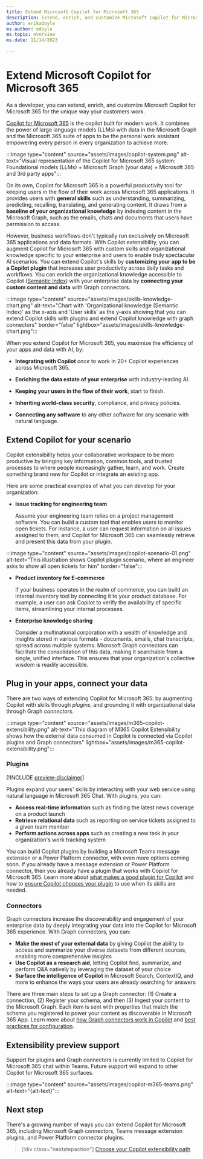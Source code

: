 ```yaml
---
title: Extend Microsoft Copilot for Microsoft 365
description: Extend, enrich, and customize Microsoft Copilot for Microsoft 365 with external services, apps, and data
author: erikadoyle
ms.author: edoyle
ms.topic: overview
ms.date: 11/14/2023

---
```


# Extend Microsoft Copilot for Microsoft 365

As a developer, you can extend, enrich, and customize Microsoft Copilot for Microsoft 365 for the unique way your customers work.

[Copilot for Microsoft 365](/microsoft-365-copilot/microsoft-365-copilot-overview) is the copilot built for modern work. It combines the power of large language models (LLMs) with data in the Microsoft Graph and the Microsoft 365 suite of apps to be the personal work assistant empowering every person in every organization to achieve more.

:::image type="content" source="assets/images/copilot-system.png" alt-text="Visual representation of the Copilot for Microsoft 365 system: Foundational models (LLMs) + Microsoft Graph (your data) + Microsoft 365 and 3rd party apps":::

On its own, Copilot for Microsoft 365 is a powerful productivity tool for keeping users in the flow of their work across Microsoft 365 applications. It provides users with **general skills** such as understanding, summarizing, predicting, recalling, translating, and generating content. It draws from a **baseline of your organizational knowledge** by indexing content in the Microsoft Graph, such as the emails, chats and documents that users have permission to access.

However, business workflows don't typically run exclusively on Microsoft 365 applications and data formats. With Copilot extensibility, you can augment Copilot for Microsoft 365 with custom skills and organizational knowledge specific to your enterprise and users to enable truly spectacular AI scenarios. You can extend  Copilot's skills by **customizing your app to be a Copilot plugin** that increases user productivity across daily tasks and workflows. You can enrich the organizational knowledge accessible to Copilot ([Semantic Index](/microsoft-365-copilot/microsoft-365-copilot-overview#semantic-index)) with your enterprise data by **connecting your custom content and data** with Graph connectors.

:::image type="content" source="assets/images/skills-knowledge-chart.png" alt-text="Chart with 'Organizational knowledge (Semantic Index)' as the x-axis and 'User skills' as the y-axis showing that you can extend Copilot skills with plugins and extend Copilot knowledge with graph connectors" border="false" lightbox="assets/images/skills-knowledge-chart.png":::

When you extend Copilot for Microsoft 365, you maximize the efficiency of your apps and data with AI, by:

- **Integrating with Copilot** *once* to work in 20+ Copilot experiences across Microsoft 365.

- **Enriching the data estate of your enterprise** with industry-leading AI.

- **Keeping your users in the flow of their work**, start to finish.

- **Inheriting world-class security**, compliance, and privacy policies.

- **Connecting any software** to any other software for any scenario with natural language.

## Extend Copilot for your scenario

Copilot extensibility helps your collaborative workspace to be more productive by bringing key information, common tools, and trusted processes to where people increasingly gather, learn, and work. Create something brand new for Copilot or integrate an existing app.

Here are some practical examples of what you can develop for your organization:

- **Issue tracking for engineering team**

    Assume your engineering team relies on a project management software. You can build a custom tool that enables users to monitor open tickets. For instance, a user can request information on all issues assigned to them, and Copilot for Microsoft 365 can seamlessly retrieve and present this data from your plugin.

:::image type="content" source="assets/images/copilot-scenario-01.png" alt-text="This illustration shows Copilot plugin scenario, where an engineer asks to show all open tickets for him" border="false":::

- **Product inventory for E-commerce**

    If your business operates in the realm of commerce, you can build an internal inventory tool by connecting it to your product database. For example, a user can ask Copilot to verify the availability of specific items, streamlining your internal processes.

- **Enterprise knowledge sharing**

    Consider a multinational corporation with a wealth of knowledge and insights stored in various formats - documents, emails, chat transcripts, spread across multiple systems. Microsoft Graph connectors can facilitate the consolidation of this data, making it searchable from a single, unified interface. This ensures that your organization's collective wisdom is readily accessible.

## Plug in your apps, connect your data

There are two ways of extending Copilot for Microsoft 365: by augmenting Copilot with skills through *plugins*, and grounding it with organizational data through Graph *connectors*.

:::image type="content" source="assets/images/m365-copilot-extensibility.png" alt-text="This diagram of M365 Copilot Extensibility shows how the external data consumed in Copilot is connected via Copilot plugins and Graph connectors" lightbox="assets/images/m365-copilot-extensibility.png":::

### Plugins

[!INCLUDE [preview-disclaimer](includes/preview-disclaimer.md)]

Plugins expand your users' skills by interacting with your web service using natural language in Microsoft 365 Chat. With plugins, you can:

- **Access real-time information** such as finding the latest news coverage on a product launch
- **Retrieve relational data** such as reporting on service tickets assigned to a given team member
- **Perform actions across apps** such as creating a new task in your organization's work tracking system

You can build Copilot plugins by building a Microsoft Teams message extension or a Power Platform connector, with even more options coming soon. If you already have a message extension or Power Platform connector, then you already have a plugin that works with Copilot for Microsoft 365. Learn more about [what makes a good plugin for Copilot](plugin-guidelines.md) and how to [ensure Copilot chooses your plugin](orchestrator.md) to use when its skills are needed.

### Connectors

Graph connectors increase the discoverability and engagement of your enterprise data by deeply integrating your data into the Copilot for Microsoft 365 experience. With Graph connectors, you can:

- **Make the most of your external data** by giving Copilot the ability to access and summarize your diverse datasets from different sources, enabling more comprehensive insights
- **Use Copilot as a research aid**, letting Copilot find, summarize, and perform Q&A natively by leveraging the dataset of your choice
- **Surface the intelligence of Copilot** in Microsoft Search, ContextIQ, and more to enhance the ways your users are already searching for answers

There are three main steps to set up a Graph connector: (1) Create a connection, (2) Register your schema, and then (3) Ingest your content to the Microsoft Graph. Each item is sent with properties that match the schema you registered to power your content as discoverable in Microsoft 365 App. Learn more about [how Graph connectors work in Copilot](overview-graph-connector.md) and [best practices for configuration](overview-graph-connector.md#configuring-your-custom-microsoft-graph-connection-for-microsoft-365-copilot).

## Extensibility preview support

Support for plugins and Graph connectors is currently limited to Copilot for Microsoft 365 chat within Teams. Future support will expand to other Copilot for Microsoft 365 surfaces.

:::image type="content" source="assets/images/copilot-m365-teams.png" alt-text="{alt-text}":::

## Next step

There's a growing number of ways you can extend Copilot for Microsoft 365, including Microsoft Graph connectors, Teams message extension plugins, and Power Platform connector plugins.

> [!div class="nextstepaction"]
> [Choose your Copilot extensibility path](decision-guide.md)
